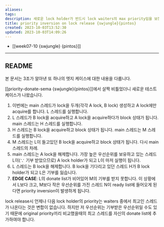 ```yaml
---
aliases: 
tags: 
description: 새로운 lock holder가 반드시 lock waiters의 max priority임을 보장할 수 없다.
title: priority inversion on lock release {swjungle}{pintos}
created: 2023-10-03T13:52:30
updated: 2023-10-03T14:09:26
---
```

- [[week07-10 {swjungle} {pintos}]]
___

## README

본 문서는 3조가 알아낸 또 하나의 엣지 케이스에 대한 내용을 다룹니다. 

[[priority-donate-sema {swjungle}{pintos}]]에서 살짝 비틀었더니 새로운 테스트 케이스가 나왔습니다. 

1. 이번에는 main 스레드가 lock을 두개(각각 A lock, B lock) 생성하고 A lock에만 acquire를 합니다. L 스레드를 실행합니다.
2. L 스레드가 B lock을 acquire하고 A lock을 acquire하다가 block 상태가 됩니다. main 스레드는 H 스레드를 실행합니다.
3. H 스레드는 B lock을 acquire하고 block 상태가 됩니다. main 스레드는 M 스레드를 실행합니다.
4. M 스레드는 L이 들고있던 B lock을 acquire하고 block 상태가 됩니다. 다시 main 스레드의 차례.
5. main 스레드는 A lock을 해제합니다. 가장 높은 우선순위를 보유하고 있는 스레드 L이(∵ 기부 받았으므로) A lock holder가 되고 L이 마저 실행이 됩니다.
6. L 스레드는 B lock을 해제합니다. B lock을 기다리고 있던 스레드 H가 B lock holder가 되고 L은 기부를 잃습니다.
7. **EDGE CASE**: L의 donate list가 비어있어 M의 기부를 받지 못합니다. 이 상황에서 L보다 크고, M보다 작은 우선순위를 가진 스레드 N이 ready list에 들어오게 된다면 priority inversion이 발생하게 됩니다.

lock release시 언제나 다음 lock holder의 priority는 waiters 중에서 최고인 스레드가 나온다는 것은 변합이 없습니다. 하지만 저 우선순위는 기부받은 우선순위일 수도 있기 때문에 original priority끼리 비교했을때의 최고 스레드를 자신의 donate list에 추가하여야 합니다.
